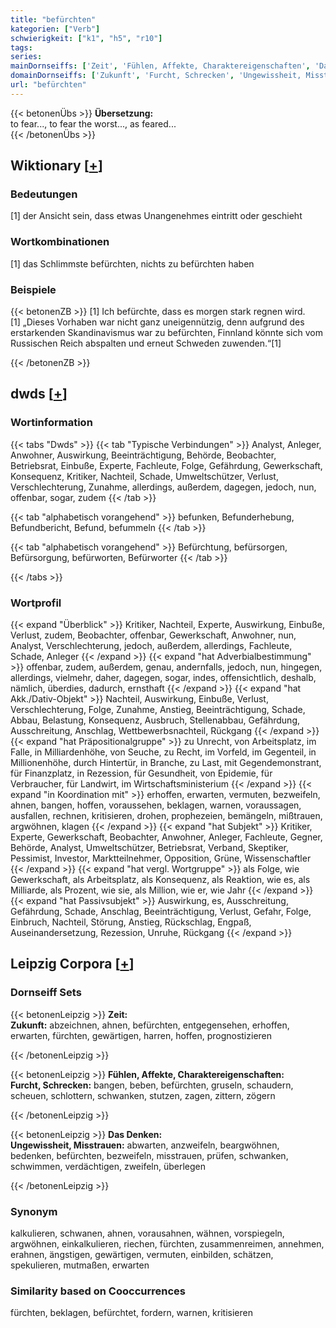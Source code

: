```yaml
---
title: "befürchten"
kategorien: ["Verb"]
schwierigkeit: ["k1", "h5", "r10"]
tags:
series:
mainDornseiffs: ['Zeit', 'Fühlen, Affekte, Charaktereigenschaften', 'Das Denken']
domainDornseiffs: ['Zukunft', 'Furcht, Schrecken', 'Ungewissheit, Misstrauen']
url: "befürchten"
---
```


{{< betonenÜbs >}}
**Übersetzung:**  
to fear..., to fear the worst..., as feared...  
{{< /betonenÜbs >}}

## Wiktionary [[+](https://de.wiktionary.org/wiki/befürchten)]

### Bedeutungen
[1] der Ansicht sein, dass etwas Unangenehmes eintritt oder geschieht  

### Wortkombinationen
[1] das Schlimmste befürchten, nichts zu befürchten haben  

### Beispiele
{{< betonenZB >}}
[1] Ich befürchte, dass es morgen stark regnen wird.  
[1] „Dieses Vorhaben war nicht ganz uneigennützig, denn aufgrund des erstarkenden Skandinavismus war zu befürchten, Finnland könnte sich vom Russischen Reich abspalten und erneut Schweden zuwenden.“[1]  

{{< /betonenZB >}}


## dwds [[+](https://www.dwds.de/wb/befürchten)]

### Wortinformation
{{< tabs "Dwds" >}}
{{< tab "Typische Verbindungen" >}}
Analyst, Anleger, Anwohner, Auswirkung, Beeinträchtigung, Behörde, Beobachter, Betriebsrat, Einbuße, Experte, Fachleute, Folge, Gefährdung, Gewerkschaft, Konsequenz, Kritiker, Nachteil, Schade, Umweltschützer, Verlust, Verschlechterung, Zunahme, allerdings, außerdem, dagegen, jedoch, nun, offenbar, sogar, zudem
{{< /tab >}}

{{< tab "alphabetisch vorangehend" >}}
befunken, Befunderhebung, Befundbericht, Befund, befummeln
{{< /tab >}}

{{< tab "alphabetisch vorangehend" >}}
Befürchtung, befürsorgen, Befürsorgung, befürworten, Befürworter
{{< /tab >}}

{{< /tabs >}}

### Wortprofil
{{< expand "Überblick" >}} Kritiker, Nachteil, Experte, Auswirkung, Einbuße, Verlust, zudem, Beobachter, offenbar, Gewerkschaft, Anwohner, nun, Analyst, Verschlechterung, jedoch, außerdem, allerdings, Fachleute, Schade, Anleger {{< /expand >}}
{{< expand "hat Adverbialbestimmung" >}} offenbar, zudem, außerdem, genau, andernfalls, jedoch, nun, hingegen, allerdings, vielmehr, daher, dagegen, sogar, indes, offensichtlich, deshalb, nämlich, überdies, dadurch, ernsthaft {{< /expand >}}
{{< expand "hat Akk./Dativ-Objekt" >}} Nachteil, Auswirkung, Einbuße, Verlust, Verschlechterung, Folge, Zunahme, Anstieg, Beeinträchtigung, Schade, Abbau, Belastung, Konsequenz, Ausbruch, Stellenabbau, Gefährdung, Ausschreitung, Anschlag, Wettbewerbsnachteil, Rückgang {{< /expand >}}
{{< expand "hat Präpositionalgruppe" >}} zu Unrecht, von Arbeitsplatz, im Falle, in Milliardenhöhe, von Seuche, zu Recht, im Vorfeld, im Gegenteil, in Millionenhöhe, durch Hintertür, in Branche, zu Last, mit Gegendemonstrant, für Finanzplatz, in Rezession, für Gesundheit, von Epidemie, für Verbraucher, für Landwirt, im Wirtschaftsministerium {{< /expand >}}
{{< expand "in Koordination mit" >}} erhoffen, erwarten, vermuten, bezweifeln, ahnen, bangen, hoffen, voraussehen, beklagen, warnen, voraussagen, ausfallen, rechnen, kritisieren, drohen, prophezeien, bemängeln, mißtrauen, argwöhnen, klagen {{< /expand >}}
{{< expand "hat Subjekt" >}} Kritiker, Experte, Gewerkschaft, Beobachter, Anwohner, Anleger, Fachleute, Gegner, Behörde, Analyst, Umweltschützer, Betriebsrat, Verband, Skeptiker, Pessimist, Investor, Marktteilnehmer, Opposition, Grüne, Wissenschaftler {{< /expand >}}
{{< expand "hat vergl. Wortgruppe" >}} als Folge, wie Gewerkschaft, als Arbeitsplatz, als Konsequenz, als Reaktion, wie es, als Milliarde, als Prozent, wie sie, als Million, wie er, wie Jahr {{< /expand >}}
{{< expand "hat Passivsubjekt" >}} Auswirkung, es, Ausschreitung, Gefährdung, Schade, Anschlag, Beeinträchtigung, Verlust, Gefahr, Folge, Einbruch, Nachteil, Störung, Anstieg, Rückschlag, Engpaß, Auseinandersetzung, Rezession, Unruhe, Rückgang {{< /expand >}}

## Leipzig Corpora [[+](https://corpora.uni-leipzig.de/en/res?word=befürchten&corpusId=deu_newscrawl-public_2018)]

### Dornseiff Sets
{{< betonenLeipzig >}}
**Zeit:**  
**Zukunft:** abzeichnen, ahnen, befürchten, entgegensehen, erhoffen, erwarten, fürchten, gewärtigen, harren, hoffen, prognostizieren  

{{< /betonenLeipzig >}}


{{< betonenLeipzig >}}
**Fühlen, Affekte, Charaktereigenschaften:**  
**Furcht, Schrecken:** bangen, beben, befürchten, gruseln, schaudern, scheuen, schlottern, schwanken, stutzen, zagen, zittern, zögern  

{{< /betonenLeipzig >}}


{{< betonenLeipzig >}}
**Das Denken:**  
**Ungewissheit, Misstrauen:** abwarten, anzweifeln, beargwöhnen, bedenken, befürchten, bezweifeln, misstrauen, prüfen, schwanken, schwimmen, verdächtigen, zweifeln, überlegen  

{{< /betonenLeipzig >}}

### Synonym
kalkulieren, schwanen, ahnen, vorausahnen, wähnen, vorspiegeln, argwöhnen, einkalkulieren, riechen, fürchten, zusammenreimen, annehmen, erahnen, ängstigen, gewärtigen, vermuten, einbilden, schätzen, spekulieren, mutmaßen, erwarten


### Similarity based on Cooccurrences
fürchten, beklagen, befürchtet, fordern, warnen, kritisieren

